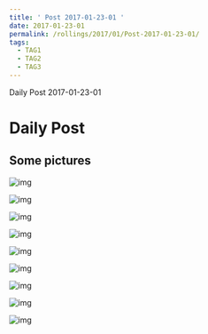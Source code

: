 ```yaml
---
title: ' Post 2017-01-23-01 ' 
date: 2017-01-23-01
permalink: /rollings/2017/01/Post-2017-01-23-01/
tags:
  - TAG1
  - TAG2
  - TAG3
---
```


Daily Post 2017-01-23-01

Daily Post
======

Some pictures
------

![img](/files/personal-blog/2017-01-23-01/01.jpg)

![img](/files/personal-blog/2017-01-23-01/04.jpeg)

![img](/files/personal-blog/2017-01-23-01/05.jpeg)

![img](/files/personal-blog/2017-01-23-01/06.jpeg)

![img](/files/personal-blog/2017-01-23-01/07.jpeg)

![img](/files/personal-blog/2017-01-23-01/08.jpeg)

![img](/files/personal-blog/2017-01-23-01/09.jpeg)

![img](/files/personal-blog/2017-01-23-01/10.jpeg)

![img](/files/personal-blog/2017-01-23-01/12.jpeg)

